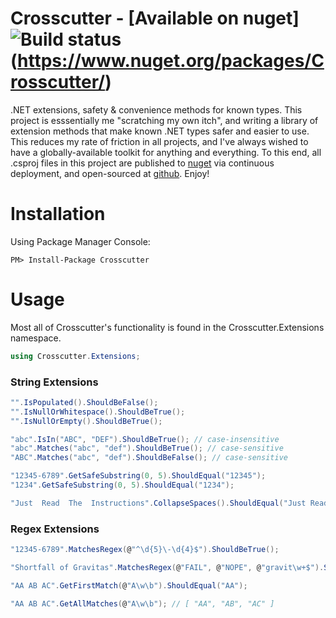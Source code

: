 # Crosscutter - [Available on nuget] ![Build status](https://benzel.visualstudio.com/Crosscutter/_apis/build/status/Crosscutter-CD)(https://www.nuget.org/packages/Crosscutter/)
.NET extensions, safety &amp; convenience methods for known types.  This project is esssentially me "scratching my own itch", and writing a library of extension methods that make known .NET types safer and easier to use.  This reduces my rate of friction in all projects, and I've always wished to have a globally-available toolkit for anything and everything.  To this end, all .csproj files in this project are published to [nuget](https://www.nuget.org/packages?q=crosscutter) via continuous deployment, and open-sourced at [github](https://github.com/dbenzel/Crosscutter).  Enjoy!

# Installation
Using Package Manager Console:
```
PM> Install-Package Crosscutter
```

# Usage
Most all of Crosscutter's functionality is found in the Crosscutter.Extensions namespace.
```c#
using Crosscutter.Extensions;
```

### String Extensions
```c#
"".IsPopulated().ShouldBeFalse();
"".IsNullOrWhitespace().ShouldBeTrue();
"".IsNullOrEmpty().ShouldBeTrue();

"abc".IsIn("ABC", "DEF").ShouldBeTrue(); // case-insensitive
"abc".Matches("abc", "def").ShouldBeTrue(); // case-sensitive
"ABC".Matches("abc", "def").ShouldBeFalse(); // case-sensitive

"12345-6789".GetSafeSubstring(0, 5).ShouldEqual("12345");
"1234".GetSafeSubstring(0, 5).ShouldEqual("1234");

"Just  Read  The  Instructions".CollapseSpaces().ShouldEqual("Just Read The Instructions");
```

### Regex Extensions
```c#
"12345-6789".MatchesRegex(@"^\d{5}\-\d{4}$").ShouldBeTrue();

"Shortfall of Gravitas".MatchesRegex(@"FAIL", @"NOPE", @"gravit\w+$").ShouldBeTrue();

"AA AB AC".GetFirstMatch(@"A\w\b").ShouldEqual("AA");

"AA AB AC".GetAllMatches(@"A\w\b"); // [ "AA", "AB", "AC" ]
```